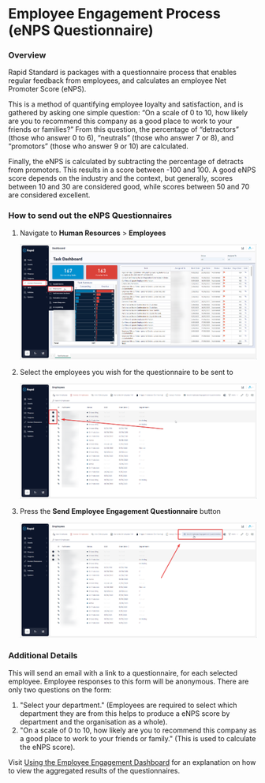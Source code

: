 # Employee Engagement Process (eNPS Questionnaire)

### Overview

Rapid Standard is packages with a questionnaire process that enables regular feedback from employees, and calculates an employee Net Promoter Score (eNPS).

This is a method of quantifying employee loyalty and satisfaction, and is gathered by asking one simple question: “On a scale of 0 to 10, how likely are you to recommend this company as a good place to work to your friends or families?” From this question, the percentage of “detractors” (those who answer 0 to 6), “neutrals” (those who answer 7 or 8), and “promotors” (those who answer 9 or 10) are calculated.

Finally, the eNPS is calculated by subtracting the percentage of detracts from promotors. This results in a score between -100 and 100. A good eNPS score depends on the industry and the context, but generally, scores between 10 and 30 are considered good, while scores between 50 and 70 are considered excellent.

### How to send out the eNPS Questionnaires

1. Navigate to **Human Resources** &gt; **Employees**  

    ![A screenshot that depicts how to navigate to the Employees page in Rapid Standard.](<Navigate to Employees.png>)

2. Select the employees you wish for the questionnaire to be sent to

    ![A screenshot depicting how to select multiple employees. The user presses the checkboxes beside each item in the employee list.](<Selecting employees for Questionnaire.png>)

3. Press the **Send Employee Engagement Questionnaire** button

    ![A screenshot depicting how to send the employee satisfaction survey to employees. Once the employees are selected in the employee list, the action button titled "Send Employee Engagement Questionnaire" should be pressed.](<Sending Employee Questionnaire.png>)
    
### Additional Details

This will send an email with a link to a questionnaire, for each selected employee. Employee responses to this form will be anonymous. There are only two questions on the form:

1. "Select your department." (Employees are required to select which department they are from this helps to produce a eNPS score by department and the organisation as a whole).
2. "On a scale of 0 to 10, how likely are you to recommend this company as a good place to work to your friends or family." (This is used to calculate the eNPS score).

Visit [Using the Employee Engagement Dashboard](<docs\Rapid\2-Rapid Standard\6-Human Resources\hr-reporting\Using the Employee Engagement Dashboard\Using the Employee Engagement Dashboard.md>) for an explanation on how to view the aggregated results of the questionnaires.